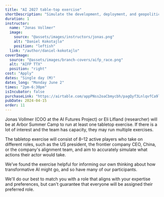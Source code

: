 ```yaml
---
title: "AI 2027 table-top exercise"
shortDescription: "Simulate the development, deployment, and geopolitics of artificial superintelligence"
duration: 1
instructor:
  name: "Jonas Vollmer"
  image:
    source: "@assets/images/instructors/jonas.png"
    alt: "Daniel Kokotajlo"
    position: "leftish"
  link: "/author/daniel-kokotajlo"
coverImage:
  source: "@assets/images/branch-covers/aifp_race.png"
  alt: "AIFP TTX"
  position: "right"
cost: "Apply"
dates: "Single day (M)"
dates_long: "Monday June 2"
times: "2pm-6:30pm"
isIncubator: false
purchaseLink: "https://airtable.com/appPNss2oaCbmycbh/pagQyf3LnlqvfCa9l/form"
pubDate: 2024-04-15
order: 11
---
```


Jonas Vollmer (COO at the AI Futures Project) or Eli Lifland (researcher) will be at Arbor Summer Camp to run at least one tabletop exercise. If there is a lot of interest and the team has capacity, they may run multiple exercises.

The tabletop exercise will consist of 8–12 active players who take on different roles, such as the US president, the frontier company CEO, China, or the company's alignment team, and aim to accurately simulate what actions their actor would take.

We’ve found the exercise helpful for informing our own thinking about how transformative AI might go, and so have many of our participants.

We'll do our best to match you with a role that aligns with your expertise and preferences, but can't guarantee that everyone will be assigned their preferred role.
